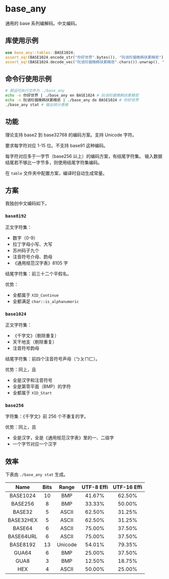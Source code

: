 # base_any

通用的 base 系列编解码。中文编码。

## 库使用示例

```rust
use base_any::tables::BASE1024;
assert_eq!(BASE1024.encode_str("你好世界".bytes()), "阮诮珍据晚韩扶累精悲");
assert_eq!(BASE1024.decode_vec("阮诮珍据晚韩扶累精悲".chars()).unwrap(), "你好世界".as_bytes());
```

## 命令行使用示例

```bash
# 假设可执行文件为 ./base_any
echo -n 你好世界 | ./base_any en BASE1024 # 阮诮珍据晚韩扶累精悲
echo -n 阮诮珍据晚韩扶累精悲 | ./base_any de BASE1024 # 你好世界
./base_any stat # 输出统计表格
```

## 功能

理论支持 base2 到 base32768 的编码方案。支持 Unicode 字符。

要求每字符对应 1-15 位。不支持 base91 这种编码。

每字符对应多于一字节（base256 以上）的编码方案，有结尾字符集。
输入数据结尾若不够比一字节多，则使用结尾字符集编码。

在 `table` 文件夹中配置方案，编译时自动生成常量。

## 方案

我独创中文编码如下。

### `base8192`

正文字符集：

- 数字（0-9）
- 拉丁字母小写、大写
- 苏州码子九个
- 注音符号介母、韵母
- 《通用规范汉字表》8105 字

结尾字符集：前三十二个平假名。

优势：

- 全都属于 `XID_Continue`
- 全都满足 `char::is_alphanumeric`

### `base1024`

正文字符集：

- 《千字文》（剔除重复）
- 天干地支（剔除重复）
- 注音符号韵母

结尾字符集：前四个注音符号声母（ㄅㄆㄇㄈ）。

优势：同上，且

- 全是汉字和注音符号
- 全是第零平面（BMP）的字符
- 全都属于 `XID_Start`

### `base256`

字符集：《千字文》前 256 个不重复的字。

优势：同上，且

- 全是汉字，全是《通用规范汉字表》里的一、二级字
- 一个字节对应一个汉字

## 效率

下表由 `./base_any stat` 生成。

|    Name    | Bits |  Range  | UTF-8 Effi | UTF-16 Effi |
|:----------:|:----:|:-------:|:----------:|:-----------:|
|  BASE1024  |  10  |   BMP   |   41.67%   |   62.50%    |
|  BASE256   |  8   |   BMP   |   33.33%   |   50.00%    |
|   BASE32   |  5   |  ASCII  |   62.50%   |   31.25%    |
| BASE32HEX  |  5   |  ASCII  |   62.50%   |   31.25%    |
|   BASE64   |  6   |  ASCII  |   75.00%   |   37.50%    |
| BASE64URL  |  6   |  ASCII  |   75.00%   |   37.50%    |
|  BASE8192  |  13  | Unicode |   54.01%   |   79.35%    |
|   GUA64    |  6   |   BMP   |   25.00%   |   37.50%    |
|    GUA8    |  3   |   BMP   |   12.50%   |   18.75%    |
|    HEX     |  4   |  ASCII  |   50.00%   |   25.00%    |
